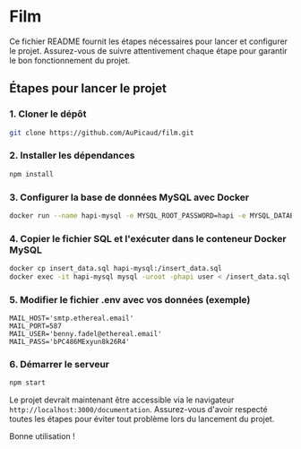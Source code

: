 # Film

Ce fichier README fournit les étapes nécessaires pour lancer et configurer le projet. Assurez-vous de suivre attentivement chaque étape pour garantir le bon fonctionnement du projet.

## Étapes pour lancer le projet

### 1. Cloner le dépôt

```bash
git clone https://github.com/AuPicaud/film.git
```

### 2. Installer les dépendances

```bash
npm install
```

### 3. Configurer la base de données MySQL avec Docker

```bash
docker run --name hapi-mysql -e MYSQL_ROOT_PASSWORD=hapi -e MYSQL_DATABASE=user mysql --default-authentication-plugin=mysql_native_password -p 3306:3306 -d mysql:8
```

### 4. Copier le fichier SQL et l'exécuter dans le conteneur Docker MySQL

```bash
docker cp insert_data.sql hapi-mysql:/insert_data.sql
docker exec -it hapi-mysql mysql -uroot -phapi user < /insert_data.sql
```

### 5. Modifier le fichier .env avec vos données (exemple)

```env
MAIL_HOST='smtp.ethereal.email'
MAIL_PORT=587
MAIL_USER='benny.fadel@ethereal.email'
MAIL_PASS='bPC486MExyun8k26R4'
```

### 6. Démarrer le serveur

```bash
npm start
```

Le projet devrait maintenant être accessible via le navigateur ```http://localhost:3000/documentation```. Assurez-vous d'avoir respecté toutes les étapes pour éviter tout problème lors du lancement du projet.

Bonne utilisation !
